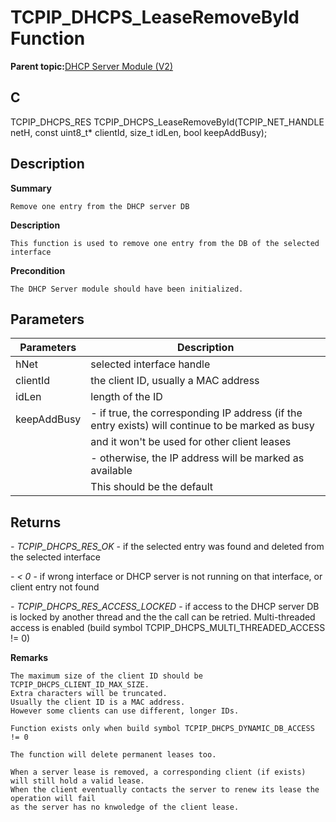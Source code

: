# TCPIP\_DHCPS\_LeaseRemoveById Function

**Parent topic:**[DHCP Server Module \(V2\)](GUID-EE292D18-2DE6-478E-AAE1-74C69A31459E.md)

## C

TCPIP\_DHCPS\_RES TCPIP\_DHCPS\_LeaseRemoveById\(TCPIP\_NET\_HANDLE netH, const uint8\_t\* clientId, size\_t idLen, bool keepAddBusy\);

## Description

**Summary**

```
Remove one entry from the DHCP server DB  
```

**Description**

```
This function is used to remove one entry from the DB of the selected interface  
```

**Precondition**

```
The DHCP Server module should have been initialized.  
```

## Parameters

|Parameters|Description|
|----------|-----------|
|hNet|selected interface handle|
|clientId|the client ID, usually a MAC address|
|idLen|length of the ID|
|keepAddBusy|- if true, the corresponding IP address \(if the entry exists\) will continue to be marked as busy|
||and it won't be used for other client leases|
||- otherwise, the IP address will be marked as available|
||This should be the default|

## Returns

*- TCPIP\_DHCPS\_RES\_OK* - if the selected entry was found and deleted from the selected interface

*- < 0* - if wrong interface or DHCP server is not running on that interface, or client entry not found

*- TCPIP\_DHCPS\_RES\_ACCESS\_LOCKED* - if access to the DHCP server DB is locked by another thread and the the call can be retried. Multi-threaded access is enabled \(build symbol TCPIP\_DHCPS\_MULTI\_THREADED\_ACCESS != 0\)

**Remarks**

```
The maximum size of the client ID should be TCPIP_DHCPS_CLIENT_ID_MAX_SIZE.
Extra characters will be truncated.
Usually the client ID is a MAC address.
However some clients can use different, longer IDs.

Function exists only when build symbol TCPIP_DHCPS_DYNAMIC_DB_ACCESS != 0

The function will delete permanent leases too.

When a server lease is removed, a corresponding client (if exists) will still hold a valid lease.
When the client eventually contacts the server to renew its lease the operation will fail
as the server has no knwoledge of the client lease.  
```

